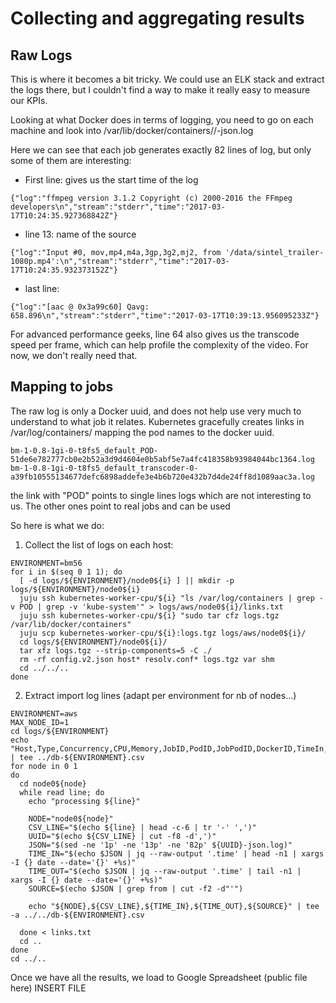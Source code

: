 # Collecting and aggregating results
## Raw Logs

This is where it becomes a bit tricky. We could use an ELK stack and extract the logs there, but I couldn't find a way to make it really easy to measure our KPIs. 

Looking at what Docker does in terms of logging, you need to go on each machine and look into /var/lib/docker/containers/<uuid>/<uuid>-json.log

Here we can see that each job generates exactly 82 lines of log, but only some of them are interesting: 

* First line: gives us the start time of the log

```
{"log":"ffmpeg version 3.1.2 Copyright (c) 2000-2016 the FFmpeg developers\n","stream":"stderr","time":"2017-03-17T10:24:35.927368842Z"}
```

* line 13: name of the source

```
{"log":"Input #0, mov,mp4,m4a,3gp,3g2,mj2, from '/data/sintel_trailer-1080p.mp4':\n","stream":"stderr","time":"2017-03-17T10:24:35.932373152Z"}
```

* last line: 

```
{"log":"[aac @ 0x3a99c60] Qavg: 658.896\n","stream":"stderr","time":"2017-03-17T10:39:13.956095233Z"}
```

For advanced performance geeks, line 64 also gives us the transcode speed per frame, which can help profile the complexity of the video. For now, we don't really need that. 

## Mapping to jobs

The raw log is only a Docker uuid, and does not help use very much to understand to what job it relates. Kubernetes gracefully creates links in /var/log/containers/ mapping the pod names to the docker uuid. 

```
bm-1-0.8-1gi-0-t8fs5_default_POD-51de6e782777cb0e2b52a3d9d4604e0b5abf5e7a4fc418358b93984044bc1364.log
bm-1-0.8-1gi-0-t8fs5_default_transcoder-0-a39fb10555134677defc6898addefe3e4b6b720e432b7d4de24ff8d1089aac3a.log
```

the link with "POD" points to single lines logs which are not interesting to us. The other ones point to real jobs and can be used 

So here is what we do: 

1. Collect the list of logs on each host: 

```
ENVIRONMENT=bm56
for i in $(seq 0 1 1); do 
  [ -d logs/${ENVIRONMENT}/node0${i} ] || mkdir -p logs/${ENVIRONMENT}/node0${i}
  juju ssh kubernetes-worker-cpu/${i} "ls /var/log/containers | grep -v POD | grep -v 'kube-system'" > logs/aws/node0${i}/links.txt
  juju ssh kubernetes-worker-cpu/${i} "sudo tar cfz logs.tgz /var/lib/docker/containers"
  juju scp kubernetes-worker-cpu/${i}:logs.tgz logs/aws/node0${i}/
  cd logs/${ENVIRONMENT}/node0${i}/
  tar xfz logs.tgz --strip-components=5 -C ./
  rm -rf config.v2.json host* resolv.conf* logs.tgz var shm
  cd ../../..
done
```

2. Extract import log lines (adapt per environment for nb of nodes...)

```
ENVIRONMENT=aws
MAX_NODE_ID=1
cd logs/${ENVIRONMENT}
echo "Host,Type,Concurrency,CPU,Memory,JobID,PodID,JobPodID,DockerID,TimeIn,TimeOut,Source" | tee ../db-${ENVIRONMENT}.csv
for node in 0 1
do
  cd node0${node}
  while read line; do
    echo "processing ${line}"

    NODE="node0${node}"
    CSV_LINE="$(echo ${line} | head -c-6 | tr '-' ',')"
    UUID="$(echo ${CSV_LINE} | cut -f8 -d',')"
    JSON="$(sed -ne '1p' -ne '13p' -ne '82p' ${UUID}-json.log)"
    TIME_IN="$(echo $JSON | jq --raw-output '.time' | head -n1 | xargs -I {} date --date='{}' +%s)"
    TIME_OUT="$(echo $JSON | jq --raw-output '.time' | tail -n1 | xargs -I {} date --date='{}' +%s)"
    SOURCE=$(echo $JSON | grep from | cut -f2 -d"'")

    echo "${NODE},${CSV_LINE},${TIME_IN},${TIME_OUT},${SOURCE}" | tee -a ../../db-${ENVIRONMENT}.csv

  done < links.txt
  cd ..
done
cd ../..
```

Once we have all the results, we load to Google Spreadsheet (public file here) INSERT FILE 